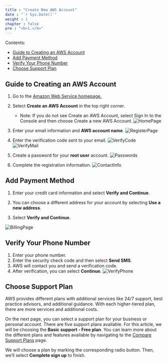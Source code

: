 ```yaml
---
title : "Create New AWS Account"
date : "`r Sys.Date()`"
weight : 1
chapter : false
pre : "<b>1.</b>"
---
```


Contents:
- [Guide to Creating an AWS Account](#guide-to-creating-an-aws-account)
- [Add Payment Method](#add-payment-method)
- [Verify Your Phone Number](#verify-your-phone-number)
- [Choose Support Plan](#choose-support-plan)


## Guide to Creating an AWS Account
1. Go to the [Amazon Web Service homepage.](https://aws.amazon.com/)

2. Select **Create an AWS Account** in the top right corner.
   - Note: If you do not see Create an AWS Account, select Sign In to the Console and then choose Create a new AWS Account.
![HomePage](/images/1.ExploreAWSService/1.CreateNewAWSAccount/create-account.png)

3. Enter your email information and **AWS account name**.
![RegisterPage](/images/1.ExploreAWSService/1.CreateNewAWSAccount/register-screeen.png)

4. Enter the verification code sent to your email.
![VerifyCode](/images/1.ExploreAWSService/1.CreateNewAWSAccount/verify-code.png)
![VerifyMail](/images/1.ExploreAWSService/1.CreateNewAWSAccount/verify-mail.png)

5. Create a password for your **root user** account.
![Passwords](/images/1.ExploreAWSService/1.CreateNewAWSAccount/password.png)

6. Complete the registration information.
![ContactInfo](/images/1.ExploreAWSService/1.CreateNewAWSAccount/contact-info.png)

## Add Payment Method
1. Enter your credit card information and select **Verify and Continue**.

2. You can choose a different address for your account by selecting **Use a new address**.
3. Select **Verify and Continue**.

![BillingPage](/images/1.ExploreAWSService/1.CreateNewAWSAccount/billing-page.png)

## Verify Your Phone Number
1. Enter your phone number.
2. Enter the security check code and then select **Send SMS**.
3. AWS will contact you and send a verification code.
4. After verification, you can select **Continue**.
![VerifyPhone](/images/1.ExploreAWSService/1.CreateNewAWSAccount/verify-phone.png)

## Choose Support Plan
AWS provides different plans with additional services like 24/7 support, best practice advisors, and additional guidance. With each higher-tiered plan, there are more services and additional costs.

On the next page, you can select a support plan for your business or personal account. There are five support plans available. For this article, we will be choosing the **Basic support - Free plan**. You can learn more about the different plans and features available by navigating to the [Compare Support Plans](https://aws.amazon.com/premiumsupport/plans/) page.

We will choose a plan by marking the corresponding radio button.
Then, we’ll select **Complete sign up** to finish.
